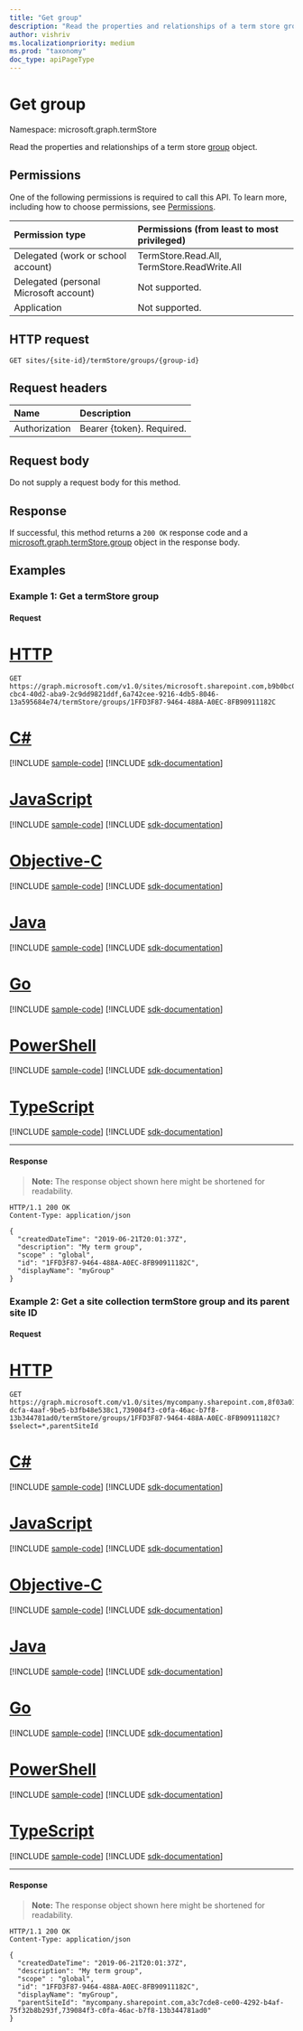 ```yaml
---
title: "Get group"
description: "Read the properties and relationships of a term store group object."
author: vishriv
ms.localizationpriority: medium
ms.prod: "taxonomy"
doc_type: apiPageType
---
```


# Get group
Namespace: microsoft.graph.termStore

Read the properties and relationships of a term store [group](../resources/termstore-group.md) object.

## Permissions
One of the following permissions is required to call this API. To learn more, including how to choose permissions, see [Permissions](/graph/permissions-reference).

|Permission type|Permissions (from least to most privileged)|
|:---|:---|
|Delegated (work or school account) | TermStore.Read.All, TermStore.ReadWrite.All |
|Delegated (personal Microsoft account) | Not supported.    |
|Application | Not supported. |


## HTTP request

<!-- {
  "blockType": "ignored"
}
-->

``` http
GET sites/{site-id}/termStore/groups/{group-id}
```

## Request headers
|Name|Description|
|:---|:---|
|Authorization|Bearer {token}. Required.|

## Request body
Do not supply a request body for this method.

## Response

If successful, this method returns a `200 OK` response code and a [microsoft.graph.termStore.group](../resources/termstore-group.md) object in the response body.

## Examples

### Example 1: Get a termStore group

#### Request


# [HTTP](#tab/http)
<!-- {
  "blockType": "request",
  "name": "get_group_3"
}
-->

``` http
GET https://graph.microsoft.com/v1.0/sites/microsoft.sharepoint.com,b9b0bc03-cbc4-40d2-aba9-2c9dd9821ddf,6a742cee-9216-4db5-8046-13a595684e74/termStore/groups/1FFD3F87-9464-488A-A0EC-8FB90911182C
```
# [C#](#tab/csharp)
[!INCLUDE [sample-code](../includes/snippets/csharp/get-group-3-csharp-snippets.md)]
[!INCLUDE [sdk-documentation](../includes/snippets/snippets-sdk-documentation-link.md)]

# [JavaScript](#tab/javascript)
[!INCLUDE [sample-code](../includes/snippets/javascript/get-group-3-javascript-snippets.md)]
[!INCLUDE [sdk-documentation](../includes/snippets/snippets-sdk-documentation-link.md)]

# [Objective-C](#tab/objc)
[!INCLUDE [sample-code](../includes/snippets/objc/get-group-3-objc-snippets.md)]
[!INCLUDE [sdk-documentation](../includes/snippets/snippets-sdk-documentation-link.md)]

# [Java](#tab/java)
[!INCLUDE [sample-code](../includes/snippets/java/get-group-3-java-snippets.md)]
[!INCLUDE [sdk-documentation](../includes/snippets/snippets-sdk-documentation-link.md)]

# [Go](#tab/go)
[!INCLUDE [sample-code](../includes/snippets/go/get-group-3-go-snippets.md)]
[!INCLUDE [sdk-documentation](../includes/snippets/snippets-sdk-documentation-link.md)]

# [PowerShell](#tab/powershell)
[!INCLUDE [sample-code](../includes/snippets/powershell/get-group-3-powershell-snippets.md)]
[!INCLUDE [sdk-documentation](../includes/snippets/snippets-sdk-documentation-link.md)]

# [TypeScript](#tab/typescript)
[!INCLUDE [sample-code](../includes/snippets/typescript/get-group-3-typescript-snippets.md)]
[!INCLUDE [sdk-documentation](../includes/snippets/snippets-sdk-documentation-link.md)]

---


#### Response

>**Note:** The response object shown here might be shortened for readability.

<!-- {
  "blockType": "response",
  "truncated": true,
  "@odata.type": "microsoft.graph.termStore.group"
} -->

``` http
HTTP/1.1 200 OK
Content-Type: application/json

{
  "createdDateTime": "2019-06-21T20:01:37Z",
  "description": "My term group",
  "scope" : "global",
  "id": "1FFD3F87-9464-488A-A0EC-8FB90911182C",
  "displayName": "myGroup"  
}
```
### Example 2: Get a site collection termStore group and its parent site ID

#### Request


# [HTTP](#tab/http)
<!-- {
  "blockType": "request",
  "name": "get_group"
}
-->

``` http
GET https://graph.microsoft.com/v1.0/sites/mycompany.sharepoint.com,8f03a01c-dcfa-4aaf-9be5-b3fb48e538c1,739084f3-c0fa-46ac-b7f8-13b344781ad0/termStore/groups/1FFD3F87-9464-488A-A0EC-8FB90911182C?$select=*,parentSiteId
```
# [C#](#tab/csharp)
[!INCLUDE [sample-code](../includes/snippets/csharp/get-group-csharp-snippets.md)]
[!INCLUDE [sdk-documentation](../includes/snippets/snippets-sdk-documentation-link.md)]

# [JavaScript](#tab/javascript)
[!INCLUDE [sample-code](../includes/snippets/javascript/get-group-javascript-snippets.md)]
[!INCLUDE [sdk-documentation](../includes/snippets/snippets-sdk-documentation-link.md)]

# [Objective-C](#tab/objc)
[!INCLUDE [sample-code](../includes/snippets/objc/get-group-objc-snippets.md)]
[!INCLUDE [sdk-documentation](../includes/snippets/snippets-sdk-documentation-link.md)]

# [Java](#tab/java)
[!INCLUDE [sample-code](../includes/snippets/java/get-group-java-snippets.md)]
[!INCLUDE [sdk-documentation](../includes/snippets/snippets-sdk-documentation-link.md)]

# [Go](#tab/go)
[!INCLUDE [sample-code](../includes/snippets/go/get-group-go-snippets.md)]
[!INCLUDE [sdk-documentation](../includes/snippets/snippets-sdk-documentation-link.md)]

# [PowerShell](#tab/powershell)
[!INCLUDE [sample-code](../includes/snippets/powershell/get-group-powershell-snippets.md)]
[!INCLUDE [sdk-documentation](../includes/snippets/snippets-sdk-documentation-link.md)]

# [TypeScript](#tab/typescript)
[!INCLUDE [sample-code](../includes/snippets/typescript/get-group-typescript-snippets.md)]
[!INCLUDE [sdk-documentation](../includes/snippets/snippets-sdk-documentation-link.md)]

---


#### Response

>**Note:** The response object shown here might be shortened for readability.

<!-- {
  "blockType": "response",
  "truncated": true,
  "@odata.type": "microsoft.graph.termStore.group"
} -->

``` http
HTTP/1.1 200 OK
Content-Type: application/json

{
  "createdDateTime": "2019-06-21T20:01:37Z",
  "description": "My term group",
  "scope" : "global",
  "id": "1FFD3F87-9464-488A-A0EC-8FB90911182C",
  "displayName": "myGroup",
  "parentSiteId": "mycompany.sharepoint.com,a3c7cde8-ce00-4292-b4af-75f32b8b293f,739084f3-c0fa-46ac-b7f8-13b344781ad0"
}
```

[microsoft.graph.termStore.store]: ../resources/termstore-store.md
[microsoft.graph.termStore.group]: ../resources/termstore-group.md

<!--
{
  "type": "#page.annotation",
  "description": "Get termGroup entity in termStore",
  "keywords": "term,termStore",
  "section": "documentation",
  "tocPath": "termStore/Get termGroup",
  "suppressions": [
  ]
}
-->


